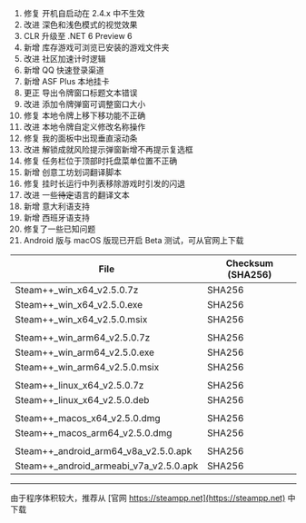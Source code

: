 1. 修复 开机自启动在 2.4.x 中不生效
2. 改进 深色和浅色模式的视觉效果
3. CLR 升级至 .NET 6 Preview 6
4. 新增 库存游戏可浏览已安装的游戏文件夹
5. 改进 社区加速计时逻辑
6. 新增 QQ 快速登录渠道
7. 新增 ASF Plus 本地挂卡
8. 更正 导出令牌窗口标题文本错误
9. 改进 添加令牌弹窗可调整窗口大小
10. 修复 本地令牌上移下移功能不正确
11. 改进 本地令牌自定义修改名称操作
12. 修复 我的面板中出现垂直滚动条
13. 改进 解锁成就风险提示弹窗新增不再提示复选框
14. 修复 任务栏位于顶部时托盘菜单位置不正确
15. 新增 创意工坊划词翻译脚本
16. 修复 挂时长运行中列表移除游戏时引发的闪退
17. 改进 一些~~待定~~语言的翻译文本
18. 新增 意大利语支持
19. 新增 西班牙语支持
20. 修复了一些已知问题
21. Android 版与 macOS 版现已开启 Beta 测试，可从官网上下载

|  File   | Checksum (SHA256)  |
|  ----  | ----  |
| Steam++_win_x64_v2.5.0.7z  | SHA256 |
| Steam++_win_x64_v2.5.0.exe  | SHA256 |
| Steam++_win_x64_v2.5.0.msix  | SHA256 |
| | |
| Steam++_win_arm64_v2.5.0.7z  | SHA256 |
| Steam++_win_arm64_v2.5.0.exe  | SHA256 |
| Steam++_win_arm64_v2.5.0.msix  | SHA256 |
| | |
| Steam++_linux_x64_v2.5.0.7z  | SHA256 |
| Steam++_linux_x64_v2.5.0.deb  | SHA256 |
| | |
| Steam++_macos_x64_v2.5.0.dmg  | SHA256 |
| Steam++_macos_arm64_v2.5.0.dmg  | SHA256 |
| | |
| Steam++_android_arm64_v8a_v2.5.0.apk  | SHA256 |
| Steam++_android_armeabi_v7a_v2.5.0.apk  | SHA256 |

***

由于程序体积较大，推荐从 [官网 https://steampp.net](https://steampp.net) 中下载

